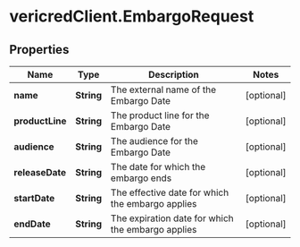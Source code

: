 # vericredClient.EmbargoRequest

## Properties
Name | Type | Description | Notes
------------ | ------------- | ------------- | -------------
**name** | **String** | The external name of the Embargo Date | [optional] 
**productLine** | **String** | The product line for the Embargo Date | [optional] 
**audience** | **String** | The audience for the Embargo Date | [optional] 
**releaseDate** | **String** | The date for which the embargo ends | [optional] 
**startDate** | **String** | The effective date for which the embargo applies | [optional] 
**endDate** | **String** | The expiration date for which the embargo applies | [optional] 


